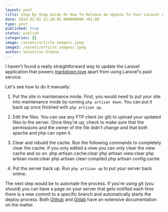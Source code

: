 ```yaml
---
layout: post
title: Step By Step Guide On How To Release An Update To Your Laravel Application
date: 2019-02-01 22:28:05.000000000 +01:00
type: post
published: true
status: publish
categories: []
image: /assets/article_images/.jpeg
image2: /assets/article_images/.jpeg
author: Valentino Urbano
---
```


I haven't found a really straightforward way to update the Laravel application that powers [markdown.love][0] apart from using Laravel's paid service.

Let's see how to do it manually:

1. Put the site in maintenance mode.
   First, you would need to put your site into maintenance mode by running `php artisan down`. You can put it back up once finished with `php artisan up`.

2. Edit the files.
   You can use any FTP client (or git) to upload your updated files to the server. Once they're up, check to make sure that the permissions and the owner of the file didn't change and that both apache and php can open it.

3. Clear and rebuild the cache.
   Run the following commands to completely clear the cache. If you only edited a view you can only clear the view cache and so on.
   php artisan cache:clear
   php artisan view:clear
   php artisan route:clear
   php artisan clear-compiled
   php artisan config:cache

4. Put the server back up.
   Run `php artisan up` to put your server back online.

The next step would be to automate the process. If you're using git (you should) you can have a page on your server that gets notified each time there is a new commit to a specific branch and automatically starts the deploy process. Both [Github][1] and [Gitlab][2] have an extensive documentation on the matter.

[0]: https://markdown.love
[1]: https://developer.github.com/webhooks/
[2]: https://docs.gitlab.com/ee/user/project/integrations/webhooks.html
